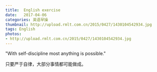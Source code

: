 ```yaml
---
title:  English exercise
date:   2017-04-06
categories: 英语早操
thumbnail: http://upload.rmlt.com.cn/2015/0427/1430104542934.jpg
tags: English
photos:
- http://upload.rmlt.com.cn/2015/0427/1430104542934.jpg
---
```


"With self-discipline most anything is possible."
<p>只要严于自律，大部分事情都可能做成。</p>
